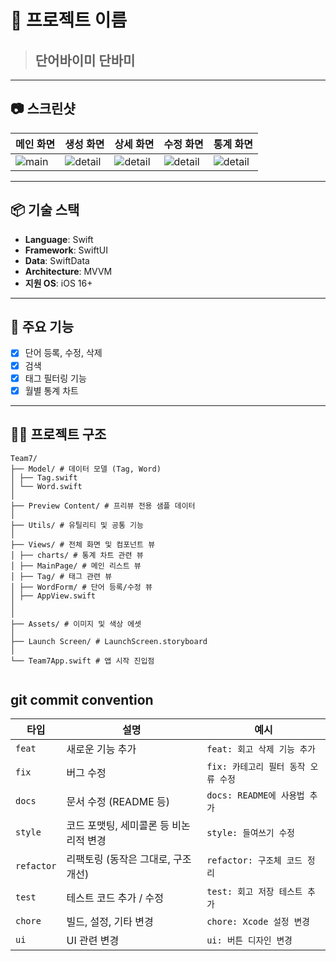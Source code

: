 # 📘 프로젝트 이름

> ## 단어바이미 단바미

---

## 📷 스크린샷

| 메인 화면 | 생성 화면 | 상세 화면 | 수정 화면 | 통계 화면
|-----------|-----------|-----------|-----------|-----------|
| ![main](./screenshots/main.png) | ![detail](./screenshots/detail.png) | ![detail](./screenshots/detail.png) | ![detail](./screenshots/detail.png) | ![detail](./screenshots/detail.png) |

---

## 📦 기술 스택

- **Language**: Swift
- **Framework**: SwiftUI
- **Data**: SwiftData 
- **Architecture**: MVVM
- **지원 OS**: iOS 16+

---

## 🚀 주요 기능

- [x] 단어 등록, 수정, 삭제
- [x] 검색
- [x] 태그 필터링 기능
- [x] 월별 통계 차트

---

## 🧑‍💻 프로젝트 구조

```
Team7/
├── Model/ # 데이터 모델 (Tag, Word)
│ ├── Tag.swift
│ └── Word.swift
│
├── Preview Content/ # 프리뷰 전용 샘플 데이터
│
├── Utils/ # 유틸리티 및 공통 기능
│
├── Views/ # 전체 화면 및 컴포넌트 뷰
│ ├── charts/ # 통계 차트 관련 뷰
│ ├── MainPage/ # 메인 리스트 뷰
│ ├── Tag/ # 태그 관련 뷰
│ ├── WordForm/ # 단어 등록/수정 뷰
│ ├── AppView.swift
│ 
│
├── Assets/ # 이미지 및 색상 에셋
│
├── Launch Screen/ # LaunchScreen.storyboard
│
└── Team7App.swift # 앱 시작 진입점


```

## git commit convention


| 타입         | 설명                     | 예시                      |
| ---------- | ---------------------- | ----------------------- |
| `feat`     | 새로운 기능 추가              | `feat: 회고 삭제 기능 추가`     |
| `fix`      | 버그 수정                  | `fix: 카테고리 필터 동작 오류 수정` |
| `docs`     | 문서 수정 (README 등)       | `docs: README에 사용법 추가`  |
| `style`    | 코드 포맷팅, 세미콜론 등 비논리적 변경 | `style: 들여쓰기 수정`        |
| `refactor` | 리팩토링 (동작은 그대로, 구조 개선)  | `refactor: 구조체 코드 정리`   |
| `test`     | 테스트 코드 추가 / 수정         | `test: 회고 저장 테스트 추가`    |
| `chore`    | 빌드, 설정, 기타 변경          | `chore: Xcode 설정 변경`    |
| `ui`       | UI 관련 변경               | `ui: 버튼 디자인 변경`         |


